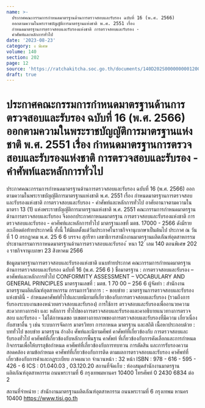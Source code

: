 ```yaml
---
name: >-
  ประกาศคณะกรรมการกำหนดมาตรฐานด้านการตรวจสอบและรับรอง ฉบับที่ 16 (พ.ศ. 2566)
  ออกตามความในพระราชบัญญัติการมาตรฐานแห่งชาติ พ.ศ. 2551 เรื่อง 
  กำหนดมาตรฐานการตรวจสอบและรับรองแห่งชาติ การตรวจสอบและรับรอง -
  คำศัพท์และหลักการทั่วไป
date: '2023-08-23'
category: ง พิเศษ
volume: 140
section: 202
page: 12
source: 'https://ratchakitcha.soc.go.th/documents/140D202S0000000001200.pdf'
draft: true
---
```


# ประกาศคณะกรรมการกำหนดมาตรฐานด้านการตรวจสอบและรับรอง ฉบับที่ 16 (พ.ศ. 2566) ออกตามความในพระราชบัญญัติการมาตรฐานแห่งชาติ พ.ศ. 2551 เรื่อง  กำหนดมาตรฐานการตรวจสอบและรับรองแห่งชาติ การตรวจสอบและรับรอง - คำศัพท์และหลักการทั่วไป

ประกาศคณะกรรมการกำหนดมาตรฐานด้านการตรวจสอบและรับรอง ฉบับที่ 16 (พ.ศ. 2566) ออกตามความในพระราชบัญญัติการมาตรฐานแห่งชาติ พ.ศ. 2551 เรื่อง กำหนดมาตรฐานการตรวจสอบและรับรองแห่งชาติ การตรวจสอบและรับรอง - คำศัพท์และหลักการทั่วไป อาศัยอานาจตามความในมาตรา 13 (1) แห่งพระราชบัญญัติการมาตรฐานแห่งชาติ พ.ศ. 2551 คณะกรรมการกำหนดมาตรฐานด้านการตรวจสอบและรับรอง จึงออกประกาศกาหนดมาตรฐาน การตรวจสอบและรับรองแห่งชาติ การตรวจสอบและรับรอง - คาศัพท์และหลักการทั่วไป มาตรฐานเลขที่ มตช. 17000 - 2566 ดังมีรายละเอียดต่อท้ายประกาศนี้ ทั้งนี้ ให้มีผลตั้งแต่วันประกาศในราชกิจจานุเบกษาเป็นต้นไป ประกาศ ณ วันที่ 1 0 กรกฎาคม พ.ศ. 25 6 6 บรรจง สุกรีฑา เลขาธิการสานักงานมาตรฐานผลิตภัณฑ์อุตสาหกรรม ประธานกรรมการกาหนดมาตรฐานด้านการตรวจสอบและรับรอง ้ หนา 12 ่ เลม 140 ตอนพิเศษ 202 ง ราชกิจจานุเบกษา 23 สิงหาคม 2566

ข้อมูลมาตรฐานการตรวจสอบและรับรองแห่งชาติ แนบท้ายประกาศ คณะกรรมการกำหนดมาตรฐานด้านการตรวจสอบและรับรอง ฉบับที่ 16 (พ.ศ. 256 6 ) ชื่อมาตรฐาน : การตรวจสอบและรับรอง – คาศัพท์และหลักการทั่วไป CONFORMITY ASSESSMENT – VOCABULARY AND GENERAL PRINCIPLES มาตรฐานเลขที่ : มตช. 1 70 00 – 256 6 ผู้จัดทำ : สำนักงานมาตรฐานผลิตภัณฑ์อุตสาหกรรม กรรมการวิชาการ : - ขอบข่าย : มาตรฐานการตรวจสอบและรับรองแห่งชาตินี้ - กำหนดคาศัพท์ทั่วไปและบทนิยามที่เกี่ยวข้องกับการตรวจสอบและรับรอง (รวมถึงการรับรองระบบงานของหน่วยตรวจสอบและรับรอง) การใช้การ ตรวจสอบและรับรองเพื่ออานวยความสะดวกทางการค้า และ หลักการ ทั่วไปของการตรวจสอบและรับรองและคาอธิบายแนวทางการตรวจสอบ และรับรอง - ไม่ได้กาหนดขอ บเขตทางกายภาพของการตรวจสอบและรับรองที่มีความ เกี่ยวเนื่องกับสาขาอื่น ๆ เช่น ระบบการจัดการ มาตรวิทยา การกาหนด มาตรฐาน และสถิติ เนื้อหาประกอบด้วย : บททั่วไป ขอบข่าย มาตรฐาน อ้างอิง ศัพท์และนิยามศัพท์ คาศัพท์ที่เกี่ยวข้องกับ การตรวจสอบและรับรองทั่วไป คาศัพท์ที่เกี่ยวข้องกับหลักการพื้นฐาน คาศัพท์ ที่เกี่ยวข้องกับการคัดเลือกและการกำหนดกิจกรรมเพื่อให้บรรลุข้อกำหนด คาศัพท์ที่เกี่ยวข้องกับการทบทวน การตัดสิน และการรับรองความสอดคล้อง ตามข้อกำหนด คาศัพท์ที่เกี่ยวข้องกับการติด ตามผลการตรวจสอบและรับรอง คาศัพท์ที่เกี่ยวข้องกับการค้าและกฎระเบียบ ภาคผนวก จำนวนหน้า : 32 หน้า ISBN : 978 - 616 - 595 - 426 - 6 ICS : 01.040.03 , 03.120.20 สถานที่จัดเก็บ : ห้องสมุดสำนักงานมาตรฐานผลิตภัณฑ์อุตสาหกรรม ถนนพระรามที่ 6 กรุงเทพมหานคร 10400 โทรศัพท์ 0 2430 6834 ต่อ 2

สถานที่จำหน่าย : สำนักงานมาตรฐานผลิตภัณฑ์อุตสาหกรรม ถนนพระรามที่ 6 กรุงเทพม หานคร 10400 https://www.tisi.go.th

